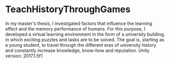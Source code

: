 # TeachHistoryThroughGames
In my master's thesis, I investigated factors that influence the learning effect and the memory performance of humans. For this purpose, I developed a virtual learning environment in the form of a university building, in which exciting puzzles and tasks are to be solved. The goal is, starting as a young student, to travel through the different eras of university history and constantly increase knowledge, know-how and reputation.
Unity version: 2017.1.5f1

